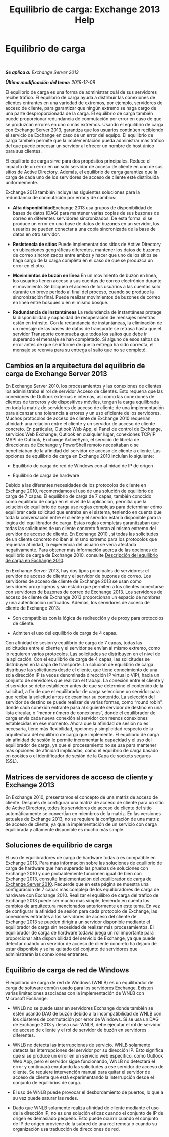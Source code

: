﻿---
title: 'Equilibrio de carga: Exchange 2013 Help'
TOCTitle: Equilibrio de carga
ms:assetid: f572c193-6f3a-400e-9085-a9d3e5e18c59
ms:mtpsurl: https://technet.microsoft.com/es-es/library/JJ898588(v=EXCHG.150)
ms:contentKeyID: 51406571
ms.date: 04/23/2018
mtps_version: v=EXCHG.150
ms.translationtype: HT
---

# Equilibrio de carga

 

_**Se aplica a:** Exchange Server 2013_

_**Última modificación del tema:** 2016-12-09_

El equilibrio de carga es una forma de administrar cuál de sus servidores recibe tráfico. El equilibrio de carga ayuda a distribuir las conexiones de clientes entrantes en una variedad de extremos, por ejemplo, servidores de acceso de cliente, para garantizar que ningún extremo se haga cargo de una parte desproporcionada de la carga. El equilibrio de carga también puede proporcionar redundancia de conmutación por error en caso de que se produzcan errores en uno o más extremos. Usando el equilibrio de carga con Exchange Server 2013, garantiza que los usuarios continúen recibiendo el servicio de Exchange en caso de un error del equipo. El equilibrio de carga también permite que la implementación pueda administrar más tráfico del que puede procesar un servidor al ofrecer un nombre de host único para sus clientes.

El equilibrio de carga sirve para dos propósitos principales. Reduce el impacto de un error en un solo servidor de acceso de cliente en uno de sus sitios de Active Directory. Además, el equilibrio de carga garantiza que la carga de cada uno de los servidores de acceso de cliente esté distribuida uniformemente.

Exchange 2013 también incluye las siguientes soluciones para la redundancia de conmutación por error y de cambios:

  - **Alta disponibilidad**Exchange 2013 usa grupos de disponibilidad de bases de datos (DAG) para mantener varias copias de sus buzones de correo en diferentes servidores sincronizados. De esta forma, si se produce un error en una base de datos de buzones en un servidor, los usuarios se pueden conectar a una copia sincronizada de la base de datos en otro servidor.

  - **Resistencia de sitios** Puede implementar dos sitios de Active Directory en ubicaciones geográficas diferentes, mantener los datos de buzones de correo sincronizados entre ambos y hacer que uno de los sitios se haga cargo de la carga completa en el caso de que se produzca un error en el otro.

  - **Movimientos de buzón en línea** En un movimiento de buzón en línea, los usuarios tienen acceso a sus cuentas de correo electrónico durante el movimiento. Se bloquea el acceso de los usuarios a las cuentas solo durante un breve período al final del proceso, cuando se produce la sincronización final. Puede realizar movimientos de buzones de correo en línea entre bosques o en el mismo bosque.

  - **Redundancia de instantáneas** La redundancia de instantáneas protege la disponibilidad y capacidad de recuperación de mensajes mientras están en tránsito. Con la redundancia de instantáneas, la eliminación de un mensaje de las bases de datos de transporte se retrasa hasta que el servidor Transporte comprueba que todos los saltos que debe ir superando el mensaje se han completado. Si alguno de esos saltos da error antes de que se informe de que la entrega ha sido correcta, el mensaje se reenvía para su entrega al salto que no se completó.

## Cambios en la arquitectura del equilibrio de carga de Exchange Server 2013

En Exchange Server 2010, los procesamientos y las conexiones de clientes los administraba el rol de servidor Acceso de clientes. Esto requería que las conexiones de Outlook externas e internas, así como las conexiones de clientes de terceros y de dispositivos móviles, tengan la carga equilibrada en toda la matriz de servidores de acceso de cliente de una implementación para alcanzar una tolerancia a errores y un uso eficiente de los servidores. Muchos protocolos de acceso de cliente de Exchange 2010 requerían afinidad: una relación entre el cliente y un servidor de acceso de cliente concreto. En particular, Outlook Web App, el Panel de control de Exchange, servicios Web Exchange, Outlook en cualquier lugar, conexiones TCP/IP MAPI de Outlook, Exchange ActiveSync, el servicio de libreta de direcciones de Exchange y PowerShell remoto necesitaban o se beneficiaban de la afinidad del servidor de acceso de cliente a cliente. Las opciones de equilibrio de carga en Exchange 2010 incluían lo siguiente:

  - Equilibrio de carga de red de Windows con afinidad de IP de origen

  - Equilibrio de carga de hardware

Debido a las diferentes necesidades de los protocolos de cliente en Exchange 2010, recomendamos el uso de una solución de equilibrio de carga de 7 capas. El equilibrio de carga de 7 capas, también conocido como equilibrio de carga en el nivel de la aplicación, permitía que la solución de equilibrio de carga use reglas complejas para determinar cómo equilibrar cada solicitud que entraba en el sistema, teniendo en cuenta que toda la conversación entre el cliente y el servidor estaría disponible para la lógica del equilibrador de carga. Estas reglas complejas garantizaban que todas las solicitudes de un cliente concreto fueran al mismo extremo del servidor de acceso de cliente. En Exchange 2010 , si todas las solicitudes de un cliente concreto no iban al mismo extremo para los protocolos que requerían afinidad, la experiencia del usuario se vería afectada negativamente. Para obtener más información acerca de las opciones de equilibrio de carga de Exchange 2010, consulte [Descripción del equilibrio de carga en Exchange 2010](https://go.microsoft.com/fwlink/p/?linkid=196447).

En Exchange Server 2013, hay dos tipos principales de servidores: el servidor de acceso de cliente y el servidor de buzones de correo. Los servidores de acceso de cliente de Exchange 2013 se usan como servidores proxy ligeros y sin estado que permiten a los clientes conectarse con servidores de buzones de correo de Exchange 2013. Los servidores de acceso de cliente de Exchange 2013 proporcionan un espacio de nombres y una autenticación unificados. Además, los servidores de acceso de cliente de Exchange 2013:

  - Son compatibles con la lógica de redirección y de proxy para protocolos de cliente.

  - Admiten el uso del equilibrio de carga de 4 capas.

Con afinidad de sesión y equilibrio de carga de 7 capas, todas las solicitudes entre el cliente y el servidor se envían al mismo extremo, como lo requieren varios protocolos. Las solicitudes se distribuyen en el nivel de la aplicación. Con el equilibrio de carga de 4 capas, las solicitudes se distribuyen en la capa de transporte. La solución de equilibrio de carga distribuye las solicitudes desde el cliente, que tiene conocimiento de una sola dirección IP (a veces denominada dirección IP virtual o VIP), hacia un conjunto de servidores que realizan el trabajo. La conexión entre el cliente y el servidor se debe establecer antes de que se determine el contenido de la solicitud, a fin de que el equilibrador de carga seleccione un servidor para que reciba la solicitud antes de examinar su contenido. La selección del servidor de destino se puede realizar de varias formas, como “round robin”, donde cada conexión entrante pasa al siguiente servidor de destino en una lista circular, o “menor número de conexiones”, donde el equilibrador de carga envía cada nueva conexión al servidor con menos conexiones establecidas en ese momento. Ahora que la afinidad de sesión no es necesaria, tiene más flexibilidad, opciones y simplicidad respecto de la arquitectura del equilibrio de carga que implemente. El equilibrio de carga sin afinidad de sesión le permite incrementar la capacidad y el uso del equilibrador de carga, ya que el procesamiento no se usa para mantener más opciones de afinidad implicadas, como el equilibrio de carga basado en cookies o el identificador de sesión de la Capa de sockets seguros (SSL).

## Matrices de servidores de acceso de cliente y Exchange 2013

En Exchange 2010, presentamos el concepto de una matriz de acceso de cliente. Después de configurar una matriz de acceso de cliente para un sitio de Active Directory, todos los servidores de acceso de cliente del sitio automáticamente se convertían en miembros de la matriz. En las versiones actuales de Exchange 2013, no se requiere la configuración de una matriz de acceso de cliente, ya que la implementación de un servicio con carga equilibrada y altamente disponible es mucho más simple.

## Soluciones de equilibrio de carga

El uso de equilibradores de carga de hardware todavía es compatible en Exchange 2013. Para más información sobre las soluciones de equilibrio de carga de hardware que han superado las pruebas de soluciones con Exchange 2010 y que probablemente funcionen igual de bien con Exchange 2013, consulte [Implementación del equilibrador de carga de Exchange Server 2010](https://go.microsoft.com/fwlink/p/?linkid=261834). Recuerde que en esta página se muestra una configuración de 7 capas más compleja de los equilibradores de carga de hardware con Exchange 2010. Realizar el equilibro de carga del tráfico de Exchange 2013 puede ser mucho más simple, teniendo en cuenta los cambios de arquitectura mencionados anteriormente en este tema. En vez de configurar la afinidad de sesión para cada protocolo de Exchange, las conexiones entrantes a los servidores de acceso del cliente de Exchange 2013 se pueden dirigir a un servidor disponible mediante el equilibrador de carga sin necesidad de realizar más procesamientos. El equilibrador de carga de hardware todavía juega un rol importante para proporcionar alta disponibilidad del servicio de Exchange, ya que puede detectar cuándo un servidor de acceso de cliente concreto ha dejado de estar disponible y se ha quitado del conjunto de servidores que administrarán las conexiones entrantes.

## Equilibrio de carga de red de Windows

El equilibrio de carga de red de Windows (WNLB) es un equilibrador de carga de software común usado para los servidores Exchange. Existen varias limitaciones asociadas con la implementación de WNLB con Microsoft Exchange.

  - WNLB no se puede usar en servidores Exchange donde también se estén usando DAG de buzón debido a la incompatibilidad de WNLB con los clústeres de conmutación por error de Windows. Si se usa un DAG de Exchange 2013 y desea usar WNLB, debe ejecutar el rol de servidor de acceso de cliente y el rol de servidor de buzón en servidores diferentes.

  - WNLB no detecta las interrupciones de servicio. WNLB solamente detecta las interrupciones del servidor por su dirección IP. Esto significa que si se produce un error en un servicio web específico, como Outlook Web App, pero el servidor sigue funcionando, WNLB no detectará el error y continuará enrutando las solicitudes a ese servidor de acceso de cliente. Se requiere intervención manual para quitar el servidor de acceso de cliente que está experimentando la interrupción desde el conjunto de equilibrios de carga.

  - El uso de WNLB puede provocar el desbordamiento de puertos, lo que a su vez puede saturar las redes.

  - Dado que WNLB solamente realiza afinidad de cliente mediante el uso de la dirección IP, no es una solución eficaz cuando el conjunto de IP de origen es demasiado pequeño. Esto puede ocurrir cuando el conjunto de IP de origen proviene de la subred de una red remota o cuando su organización usa traducción de direcciones de red.


